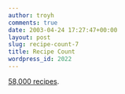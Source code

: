 ```yaml
---
author: troyh
comments: true
date: 2003-04-24 17:27:47+00:00
layout: post
slug: recipe-count-7
title: Recipe Count
wordpress_id: 2022
---
```


[58,000 recipes](http://www.recipezaar.com/).
